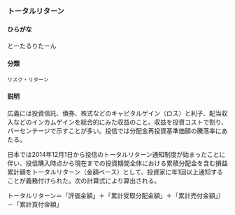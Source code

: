 <div style="display:none;">

## [あ行](securities-terms?id=あ行)
## [か行](securities-terms?id=か行)
## [さ行](securities-terms?id=さ行)
## [た行](securities-terms?id=た行)

</div>

### トータルリターン

#### ひらがな

とーたるりたーん

#### 分類

`リスク・リターン`

#### 説明

広義には投資信託、債券、株式などのキャピタルゲイン（ロス）と利子、配当収入などのインカムゲインを総合的にみた収益のこと。収益を投資コストで割り、パーセンテージで示すことが多い。投信では分配金再投資基準価額の騰落率にあたる。
 
日本では2014年12月1日から投信のトータルリターン通知制度が始まったことに伴い、投信購入時点から現在までの投資期間全体における累積分配金を含む損益累計額をトータルリターン（金額ベース）として、投資家に年1回以上通知することが義務付けられた。次の計算式により算出される。
トータルリターン＝「評価金額」＋「累計受取分配金額」＋「累計売付金額」）－「累計買付金額」

<div style="display:none;">

## [な行](securities-terms?id=な行)
## [は行](securities-terms?id=は行)
## [ま行](securities-terms?id=ま行)
## [や行](securities-terms?id=や行)
## [ら行](securities-terms?id=ら行)
## [わ行](securities-terms?id=わ行)
## [英数字・記号](securities-terms?id=英数字・記号)

</div>

